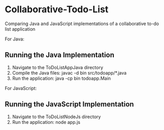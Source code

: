 # Collaborative-Todo-List
Comparing Java and JavaScript implementations of a collaborative to-do list application

For Java:

## Running the Java Implementation

1. Navigate to the ToDoListAppJava directory
2. Compile the Java files:
   javac -d bin src/todoapp/*.java
3. Run the application:
   java -cp bin todoapp.Main

   
For JavaScript:

## Running the JavaScript Implementation

1. Navigate to the ToDoListNodeJs directory
2. Run the application:
   node app.js
